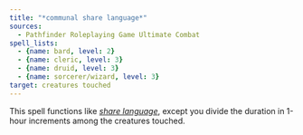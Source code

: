 ```yaml
---
title: "*communal share language*"
sources:
  - Pathfinder Roleplaying Game Ultimate Combat
spell_lists:
  - {name: bard, level: 2}
  - {name: cleric, level: 3}
  - {name: druid, level: 3}
  - {name: sorcerer/wizard, level: 3}
target: creatures touched
---
```


This spell functions like [*share language*](/spells/share-language/), except you divide the duration in 1-hour increments among the creatures touched.

